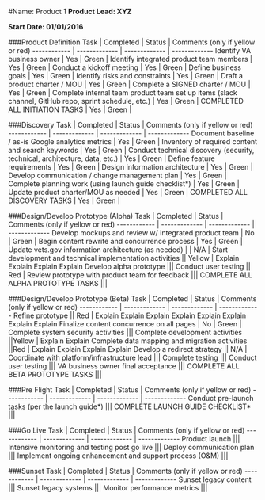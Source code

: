 #Name: Product 1
**Product Lead: XYZ**

**Start Date: 01/01/2016**

###Product Definition
Task | Completed | Status | Comments (only if yellow or red)
------------ | ------------- | ------------- | -------------
Identify VA business owner | Yes | Green | 
Identify integrated product team members | Yes | Green | 
Conduct a kickoff meeting | Yes | Green | 
Define business goals | Yes | Green | 
Identify risks and constraints | Yes | Green | 
Draft a product charter / MOU  | Yes | Green | 
Complete a SIGNED charter / MOU | Yes | Green | 
Complete internal team product team set up items (slack channel, GitHub repo, sprint schedule, etc.)  | Yes | Green | 
COMPLETED ALL INITIATION TASKS | Yes | Green | 


###Discovery
Task | Completed | Status | Comments (only if yellow or red)
------------ | ------------- | ------------- | -------------
Document baseline / as-is Google analytics metrics  | Yes | Green | 
Inventory of required content and search keywords | Yes | Green | 
Conduct technical discovery (security, technical, architecture, data, etc.) | Yes | Green | 
Define feature requirements | Yes | Green | 
Design information architecture | Yes | Green | 
Develop communication / change management plan | Yes | Green | 
Complete planning work (using launch guide checklist*) | Yes | Green | 
Update product charter/MOU as needed | Yes | Green | 
COMPLETED ALL DISCOVERY TASKS | Yes | Green | 


###Design/Develop Prototype (Alpha)
Task | Completed | Status | Comments (only if yellow or red)
------------ | ------------- | ------------- | -------------
Develop mockups and review w/ integrated product team | No | Green | 
Begin content rewrite and concurrence process | Yes | Green | 
Update vets.gov information architecture (as needed) | | N/A | 
Start development and technical implementation activities || Yellow | Explain Explain Explain Explain 
Develop alpha prototype ||| 
Conduct user testing || Red | 
Review prototype with product team for feedback ||| 
COMPLETE ALL ALPHA PROTOTYPE TASKS ||| 

###Design/Develop Prototype (Beta)
Task | Completed | Status | Comments (only if yellow or red)
------------ | ------------- | ------------- | -------------
Refine prototype  || Red | Explain Explain Explain Explain Explain Explain Explain Explain 
Finalize content concurrence on all pages | No | Green | 
Complete system security activities ||| 
Complete development activities ||Yellow | Explain Explain 
Complete data mapping and migration activities ||Red | Explain Explain Explain Explain 
Develop a redirect strategy  || N/A | 
Coordinate with platform/infrastructure lead ||| 
Complete testing  ||| 
Conduct user testing ||| 
VA business owner final acceptance ||| 
COMPLETE ALL BETA PROTOTYPE TASKS ||| 

###Pre Flight
Task | Completed | Status | Comments (only if yellow or red)
------------ | ------------- | ------------- | -------------
Conduct pre-launch tasks (per the launch guide*) ||| 
COMPLETE LAUNCH GUIDE CHECKLIST* ||| 

###Go Live
Task | Completed | Status | Comments (only if yellow or red)
------------ | ------------- | ------------- | -------------
Product launch ||| 
Intensive monitoring and testing post go live  ||| 
Deploy communication plan ||| 
Implement ongoing enhancement and support process (O&M) ||| 

###Sunset
Task | Completed | Status | Comments (only if yellow or red)
------------ | ------------- | ------------- | -------------
Sunset legacy content ||| 
Sunset legacy systems ||| 
Monitor performance metrics ||| 
